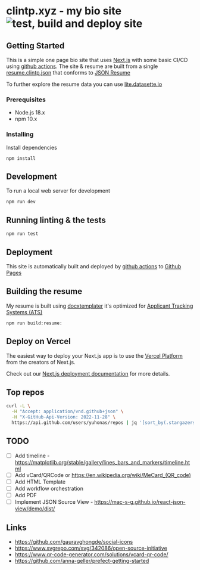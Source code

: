 # clintp.xyz - my bio site &nbsp;![test, build and deploy site](https://github.com/yuhonas/clintp.xyz/workflows/test,%20build%20and%20deploy%20site/badge.svg)

## Getting Started

This is a simple one page bio site that uses [Next.js](https://nextjs.org/) with some basic CI/CD using [github actions](./.github/workflows/ci.yml). The site & resume are built from a single [resume.clintp.json](./resume/resume.clintp.json) that conforms to [JSON Resume](https://jsonresume.org/)


To further explore the resume data you can use [lite.datasette.io](https://lite.datasette.io/?json=https://raw.githubusercontent.com/yuhonas/clintp.xyz/main/resume/resume.clintp.json#/data/resume?_sort=rowid&_facet=name&_facet=location)

### Prerequisites

* Node.js 18.x
* npm 10.x

### Installing

Install dependencies

```
npm install
```

## Development

To run a local web server for development

```
npm run dev
```

## Running linting & the tests

```
npm run test
```

## Deployment


This site is automatically built and deployed by [github actions](https://github.com/actions) to [Github Pages](https://pages.github.com/)


## Building the resume

My resume is built using [docxtemplater](https://docxtemplater.com/) it's optimized for [Applicant Tracking Systems (ATS)](https://en.wikipedia.org/wiki/Applicant_tracking_system)

```
npm run build:resume:
```


## Deploy on Vercel

The easiest way to deploy your Next.js app is to use the [Vercel Platform](https://vercel.com/new?utm_medium=default-template&filter=next.js&utm_source=create-next-app&utm_campaign=create-next-app-readme) from the creators of Next.js.

Check out our [Next.js deployment documentation](https://nextjs.org/docs/deployment) for more details.

## Top repos
```bash
curl -L \
  -H "Accept: application/vnd.github+json" \
  -H "X-GitHub-Api-Version: 2022-11-28" \
  https://api.github.com/users/yuhonas/repos | jq '[sort_by(.stargazers_count) | reverse | limit(4; .[])]'
```

## TODO
- [ ] Add timeline - https://matplotlib.org/stable/gallery/lines_bars_and_markers/timeline.html
- [ ] Add vCard/QRCode or https://en.wikipedia.org/wiki/MeCard_(QR_code)
- [ ] Add HTML Template
- [ ] Add workflow orchestration
- [ ] Add PDF
- [ ] Implement JSON Source View - https://mac-s-g.github.io/react-json-view/demo/dist/

## Links
* https://github.com/gauravghongde/social-icons
* https://www.svgrepo.com/svg/342086/open-source-initiative
* https://www.qr-code-generator.com/solutions/vcard-qr-code/
* https://github.com/anna-geller/prefect-getting-started

